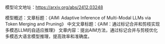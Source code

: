 模型论文地址：https://arxiv.org/abs/2412.03248

模型概述：文章标题：《AIM: Adaptive Inference of Multi-Modal LLMs via Token Merging and Pruning》
中文文章标题：《AIM：通过标记合并和剪枝实现多模态LLM的自适应推理》
文章内容：提出AIM方法，通过标记合并与剪枝优化多模态大语言模型推理，提高效率和准确度。
